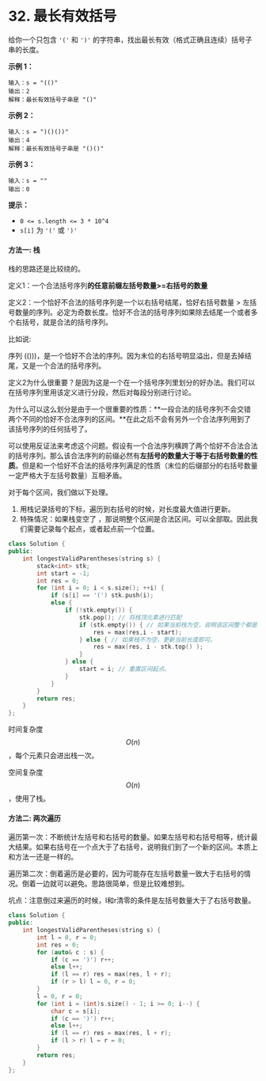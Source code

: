 # 32. 最长有效括号



给你一个只包含 `'('` 和 `')'` 的字符串，找出最长有效（格式正确且连续）括号子串的长度。

**示例 1：**

```
输入：s = "(()"
输出：2
解释：最长有效括号子串是 "()"
```

**示例 2：**

```
输入：s = ")()())"
输出：4
解释：最长有效括号子串是 "()()"
```

**示例 3：**

```
输入：s = ""
输出：0
```

**提示：**

* `0 <= s.length <= 3 * 10^4`
* `s[i]` 为 `'('` 或 `')'`

#### 方法一: 栈

栈的思路还是比较绕的。

定义1：一个合法括号序列**的任意前缀左括号数量>=右括号的数量**

定义2：一个恰好不合法的括号序列是一个以右括号结尾，恰好右括号数量 > 左括号数量的序列。必定为奇数长度。恰好不合法的括号序列如果除去结尾一个或者多个右括号，就是合法的括号序列。

比如说:

序列 (()))，是一个恰好不合法的序列。因为末位的右括号明显溢出，但是去掉结尾，又是一个合法的括号序列。

定义2为什么很重要？是因为这是一个在一个括号序列里划分的好办法。我们可以在括号序列里用该定义进行分段，然后对每段分别进行讨论。

为什么可以这么划分是由于一个很重要的性质：**一段合法的括号序列不会交错两个不同的恰好不合法序列的区间。**在此之后不会有另外一个合法序列用到了该括号序列的任何括号了。

可以使用反证法来考虑这个问题。假设有一个合法序列横跨了两个恰好不合法合法的括号序列。那么该合法序列的前缀必然有**左括号的数量大于等于右括号数量的性质**。但是和一个恰好不合法的括号序列满足的性质（末位的后缀部分的右括号数量一定严格大于左括号数量）互相矛盾。

对于每个区间，我们做以下处理。

1. 用栈记录括号的下标，遍历到右括号的时候，对长度最大值进行更新。
2. 特殊情况：如果栈变空了 ，那说明整个区间是合法区间。可以全部取。因此我们需要记录每个起点，或者起点前一个位置。

```cpp
class Solution {
public:
    int longestValidParentheses(string s) {    
        stack<int> stk;
        int start = -1;
        int res = 0;
        for (int i = 0; i < s.size(); ++i) {
            if (s[i] == '(') stk.push(i);
            else {
                if (!stk.empty()) { 
                    stk.pop(); // 将栈顶元素进行匹配
                    if (stk.empty()) { // 如果当前栈为空，说明该区间整个都是合法的。
                        res = max(res,i - start);
                    } else { // 如果栈不为空，更新当前长度即可。
                        res = max(res, i - stk.top() );
                    }
                } else {
                    start = i; // 重置区间起点。
                }
            }
        }
        return res;     
    }
};
```

时间复杂度$$O(n)$$，每个元素只会进出栈一次。

空间复杂度$$O(n)$$，使用了栈。

#### 方法二: 两次遍历

遍历第一次：不断统计左括号和右括号的数量。如果左括号和右括号相等，统计最大结果。如果右括号在一个点大于了右括号，说明我们到了一个新的区间。本质上和方法一还是一样的。

遍历第二次：倒着遍历是必要的，因为可能存在左括号数量一致大于右括号的情况。倒着一边就可以避免。思路很简单，但是比较难想到。

坑点：注意倒过来遍历的时候，l和r清零的条件是左括号数量大于了右括号数量。

```cpp
class Solution {
public:
    int longestValidParentheses(string s) {
        int l = 0, r = 0;
        int res = 0;
        for (auto& c : s) {
            if (c == ')') r++;
            else l++;
            if (l == r) res = max(res, l + r);
            if (r > l) l = 0, r = 0;
        }
        l = 0, r = 0;
        for (int i = (int)s.size() - 1; i >= 0; i--) {
            char c = s[i];
            if (c == ')') r++;
            else l++;
            if (l == r) res = max(res, l + r);
            if (l > r) l = r = 0;
        }
        return res;
    }
};
```

